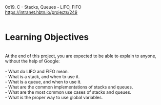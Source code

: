 0x19. C - Stacks, Queues - LIFO, FIFO<br>
https://intranet.hbtn.io/projects/249<br>
<br>
# Learning Objectives<br>
<br>
At the end of this project, you are expected to be able to explain to anyone, without the help of Google:<br>
<br>
- What do LIFO and FIFO mean.<br>
- What is a stack, and when to use it.<br>
- What is a queue, and when to use it.<br>
- What are the common implementations of stacks and queues.<br>
- What are the most common use cases of stacks and queues.<br>
- What is the proper way to use global variables.<br>
<br>
